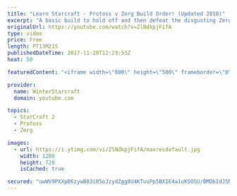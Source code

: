 ```yaml
---
title: "Learn Starcraft - Protoss v Zerg Build Order! (Updated 2018)"
excerpt: "A basic build to hold off and then defeat the disgusting Zerg! Meant for lower level players who have little direction, not for high level players looking for the dankest meta :) -- Watch live at https://www.twitch.tv/wintergaming"
originalUrl: https://youtube.com/watch?v=ZlNdkpjFifA
type: video
price: Free
length: PT13M21S
publishedDateTime: 2017-11-20T12:23:53Z
heat: 50

featuredContent: "<iframe width=\"800\" height=\"500\" frameborder=\"0\" src=\"https://www.youtube.com/embed/ZlNdkpjFifA\" allow=\"accelerometer; autoplay; encrypted-media; gyroscope; picture-in-picture\" allowfullscreen></iframe>"

provider:
  name: WinterStarcraft
  domain: youtube.com

topics:
  - StarCraft 2
  - Protoss
  - Zerg

images:
  - url: https://i.ytimg.com/vi/ZlNdkpjFifA/maxresdefault.jpg
    width: 1280
    height: 720
    isCached: true

secured: "uwWV9PXXpD6zywB03i05oJzydZgg8U4KTuuPp5BXIE4a1oKSOSU/BMDbIdJ5NZskaEC/m7O+JRx09Jfkc08ZfkpQxukIpfiJKApGva5qie5qHFnA11eiCdf/A/180l1dZEmU8Ps06Og0MNqv/YvIqo0LC1wpx+Q/zrD8a59rVbTCMlUmtIJLanN/IFfdUsHNyD93oAV7pJvEFwFEwLiU45HziZ2Hr+umWEp7nE4BACWQpI1RYZj9hXaQLDfJjGZpWgALxfdqJW+DDfWWfir/7/r4i5YWr+egPbXjK3bBIiuEC0RZ03S8uOYZa8MR2BX0rQ6sCEzstI5B0CSwTuzUacEMVCXUC2Dkfh4HVmWnKMnL7SERWAXPYkKrvF4EEXo1ZQ7qGnmLwuyr3AnXpwDmNQjR43ec7Sj+4WgHu3ZleS0=;TSVscF/H/QOLQeJAmfQx1g=="
---
```


